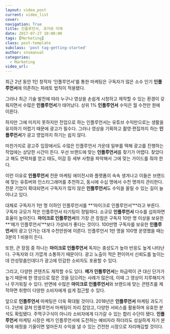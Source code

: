 ```yaml
---
layout: video_post
current: video_list
cover:  
navigation: True
title: 인플루언서, 과거와 미래
date: 2017-07-27 10:00:00
tags: [Marketing]
class: post-template
subclass: 'post tag-getting-started'
author: snsmanual
categories:
  - Marketing
video_url: 
---
```




최근 2년 동안 1인 창작자 ‘인플루언서’를 통한 마케팅은 구독자가 많은 소수 인기 **인플루언서**에 의존하는 파레토 법칙이 적용됐다.

그러나 최근 기술 발전에 따라 누구나 영상을 손쉽게 시청하고 제작할 수 있는 환경이 갖춰지면서 수많은 **인플루언서**가 태어났다. 상위 1% **인플루언서** 수익은 월 수천만 원에 이른다.

하지만 그에 미치지 못하지만 전업으로 하는 인플루언서는 유튜브 수익만으로는 생활을 유지하기 어렵기 때문에 광고가 필수다. 그러나 영상을 기획하고 촬영·편집까지 하는 **인플루언서**가 광고 영업까지 하기는 쉽지 않다.

마찬가지로 광고주 입장에서도 수많은 인플루언서 가운데 일부를 택해 광고를 진행하는 작업에는 상당한 시간이 든다.  우선 브랜드에 맞는 **인플루언서**를 찾기가 어렵다. 찾았다고 해도 연락처를 얻고 태도, 어감 등 세부 사항을 파악해서 그에 맞는 가이드를 줘야 한다.

이런 이유로 **인플루언서** 전문 마케팅 에이전시와 플랫폼이 속속 생겨나고
이들은 브랜드에 맞는 유튜버와  인스타그래머를 추천하고, 동시에 수십 명에서 수천 명까지 관리한다.
전문 기업이 확대되면서 구독자가 많지 않은 **인플루언서**도 수익을 올릴 수 있는 길이 늘어나고 있다.

대체로 구독자가 1만 명 이하인 인플루언서를 **‘마이크로 인플루언서’**라고 부른다.
구독자 규모가 작은 인플루언서 타기팅이 정밀하다.
소규모 **인플루언서** 다수를 섭외하면 효율이 높아진다.
**마이크로 인플루언서**의 가장 큰 장점은 구독자 10만 명 이상을 보유한 **‘메가 인플루언서’**보다 가성비가 좋다는 것이다.
100만명 구독자를 보유한 **인플루언서**의 광고 단가는 대개 수천만원에 이른다.
인플루언서 1만 명을 100명 운영했을 때는 3분의 1 비용이 든다.

또한, 큰 장점 중 하나는 **마이크로 인플루언서** 독자는 충성도가 높아 반응도 높게 나타난다.
구독자와 더 가깝게 소통하기 때문이다. 광고 노출이 적은 편이어서 신뢰도를 높이는 데 안성맞춤인데다가 광고에 민감한 소비자도 포용할 수 있다.

그리고, 다양한 콘텐츠도 제작할 수도 있다.
**메가 인플루언서**는 파급력이 큰 대신 단가가 높기 때문에 한 영상으로 많은 것을 담으려는 사례가 많은데,
이때 그 영상이 지루해지거나 무거워질 수 있다.
반면에 수많은 **마이크로 인플루언서**와 브랜드에 맞는 콘텐츠를 제작하면 취향이 다양한 소비자에게 쉽게 접근할 수 있다.

앞으로 **인플루언서** 마케팅은 더욱 확대될 것이다. 2018년은 **인플루언서** 마케팅 과도기다.
2년에 걸쳐 인플루언서 마케팅이 자리 잡았고, 다양한 서비스를 활용하며 유효한 분석도 확립됐다.
주먹구구식이 아니라 소비자에게 다가갈 수 있는 합리 수단이 됐다.
**인플루언서** 마케팅 시장은 메가 인플루언서에 도전하는 예비자라 하더라도 성실하게 자기 분야에 애정을
기울이면 얼마든지 수익을 낼 수 있는 건전한 시장으로 자리매김할 것이다.